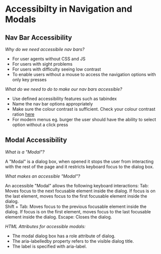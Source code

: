 


# Accessibilty in Navigation and Modals

## Nav Bar Accessibility
_Why do we need accessibile nav bars?_
* For user agents without CSS and JS
* For users with sight problems
* For users with difficulty seeing low contrast
* To enable users without a mouse to access the navigation options with only key presses

_What do we need to do to make our nav bars accessible?_
* Use defined accessibility features such as tabindex
* Name the nav bar options appropriately
* Make sure the colour contrast is sufficient. Check your colour contrast ration [here](http://webaim.org/resources/contrastchecker/)
* For modern menus eg. burger the user should have the ability to select option without a click press

## Modal Accessibility
 _What is a "Modal"?_

A "Modal" is a dialog box, when opened it stops the user from interacting with the rest of the page and it restricts keyboard focus to the dialog box.

_What makes an accessible "Modal"?_

An accessible "Modal" allows the following keyboard interactions:
Tab:
Moves focus to the next focusable element inside the dialog.
If focus is on the last element, moves focus to the first focusable element inside the dialog.  
Shift + Tab:
Moves focus to the previous focusable element inside the dialog.
If focus is on the first element, moves focus to the last focusable element inside the dialog.
Escape: Closes the dialog.

_HTML Attributes for accessible modals:_

* The modal dialog box has a role attribute of dialog.
* The aria-labelledby property refers to the visible dialog title.
*  The label is specified with aria-label.
